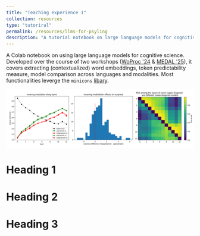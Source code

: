 ```yaml
---
title: "Teaching experience 1"
collection: resources
type: "tutoriral"
permalink: /resources/llms-for-psyling
description: "A tutorial notebook on large language models for cognitive science"
---
```


A Colab notebook on using large language models for cognitive science. Developed over the course of two workshops ([WoProc '24](https://moproc2024.net/) & [MEDAL '25](https://medal.ut.ee/event/medal-summer-school-in-computational-linguistics/)), it covers extracting (contextualized) word embeddings, token predictability measure, model comparison across languages and modalities. Most functionalities leverge the ```minicons``` [libary](https://github.com/kanishkamisra/minicons).

<p align="center">
  <img src="https://github.com/MarcoCiapparelli/LLMs-for-psyling/blob/main/example_outputs/example_summary.png" alt="Colab Demo" width="700"/>
</p>

Heading 1
======

Heading 2
======

Heading 3
======
